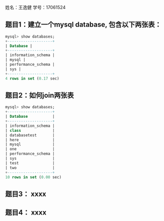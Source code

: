 姓名：王逸健
学号：17061524

## 题目1：建立一个mysql database, 包含以下两张表：

```sql
mysql> show databases; 
+--------------------+ 
| Database | 
+--------------------+ 
| information_schema | 
| mysql | 
| performance_schema | 
| sys | 
+--------------------+ 
4 rows in set (0.17 sec)
```

## 题目2：如何join两张表

```sql
mysql> show databases;
+--------------------+
| Database           |
+--------------------+
| information_schema |
| class              |
| databasetest       |
| here               |
| mysql              |
| one                |
| performance_schema |
| sys                |
| test               |
| two                |
+--------------------+
10 rows in set (0.00 sec)
```

## 题目3： xxxx

## 题目4： xxxx
